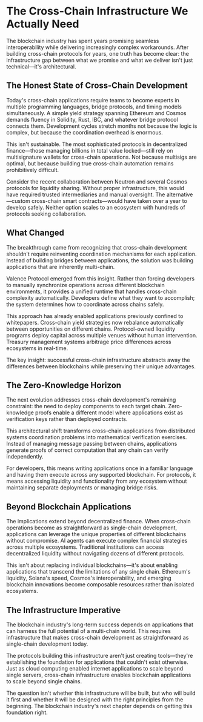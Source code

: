 # The Cross-Chain Infrastructure We Actually Need

The blockchain industry has spent years promising seamless interoperability while delivering increasingly complex workarounds. After building cross-chain protocols for years, one truth has become clear: the infrastructure gap between what we promise and what we deliver isn't just technical—it's architectural.

## The Honest State of Cross-Chain Development

Today's cross-chain applications require teams to become experts in multiple programming languages, bridge protocols, and timing models simultaneously. A simple yield strategy spanning Ethereum and Cosmos demands fluency in Solidity, Rust, IBC, and whatever bridge protocol connects them. Development cycles stretch months not because the logic is complex, but because the coordination overhead is enormous.

This isn't sustainable. The most sophisticated protocols in decentralized finance—those managing billions in total value locked—still rely on multisignature wallets for cross-chain operations. Not because multisigs are optimal, but because building true cross-chain automation remains prohibitively difficult.

Consider the recent collaboration between Neutron and several Cosmos protocols for liquidity sharing. Without proper infrastructure, this would have required trusted intermediaries and manual oversight. The alternative—custom cross-chain smart contracts—would have taken over a year to develop safely. Neither option scales to an ecosystem with hundreds of protocols seeking collaboration.

## What Changed

The breakthrough came from recognizing that cross-chain development shouldn't require reinventing coordination mechanisms for each application. Instead of building bridges between applications, the solution was building applications that are inherently multi-chain.

Valence Protocol emerged from this insight. Rather than forcing developers to manually synchronize operations across different blockchain environments, it provides a unified runtime that handles cross-chain complexity automatically. Developers define what they want to accomplish; the system determines how to coordinate across chains safely.

This approach has already enabled applications previously confined to whitepapers. Cross-chain yield strategies now rebalance automatically between opportunities on different chains. Protocol-owned liquidity programs deploy capital across multiple venues without human intervention. Treasury management systems arbitrage price differences across ecosystems in real-time.

The key insight: successful cross-chain infrastructure abstracts away the differences between blockchains while preserving their unique advantages.

## The Zero-Knowledge Horizon

The next evolution addresses cross-chain development's remaining constraint: the need to deploy components to each target chain. Zero-knowledge proofs enable a different model where applications exist as verification keys rather than deployed contracts.

This architectural shift transforms cross-chain applications from distributed systems coordination problems into mathematical verification exercises. Instead of managing message passing between chains, applications generate proofs of correct computation that any chain can verify independently.

For developers, this means writing applications once in a familiar language and having them execute across any supported blockchain. For protocols, it means accessing liquidity and functionality from any ecosystem without maintaining separate deployments or managing bridge risks.

## Beyond Blockchain Applications

The implications extend beyond decentralized finance. When cross-chain operations become as straightforward as single-chain development, applications can leverage the unique properties of different blockchains without compromise. AI agents can execute complex financial strategies across multiple ecosystems. Traditional institutions can access decentralized liquidity without navigating dozens of different protocols.

This isn't about replacing individual blockchains—it's about enabling applications that transcend the limitations of any single chain. Ethereum's liquidity, Solana's speed, Cosmos's interoperability, and emerging blockchain innovations become composable resources rather than isolated ecosystems.

## The Infrastructure Imperative

The blockchain industry's long-term success depends on applications that can harness the full potential of a multi-chain world. This requires infrastructure that makes cross-chain development as straightforward as single-chain development today.

The protocols building this infrastructure aren't just creating tools—they're establishing the foundation for applications that couldn't exist otherwise. Just as cloud computing enabled internet applications to scale beyond single servers, cross-chain infrastructure enables blockchain applications to scale beyond single chains.

The question isn't whether this infrastructure will be built, but who will build it first and whether it will be designed with the right principles from the beginning. The blockchain industry's next chapter depends on getting this foundation right.